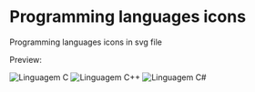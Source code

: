 # Programming languages icons

Programming languages icons in svg file

Preview:
 
![Linguagem C](https://github.com/heltonricardo/programming-language-icons/blob/master/preview/c.png) ![Linguagem C++](https://github.com/heltonricardo/programming-language-icons/blob/master/preview/cpp.png) ![Linguagem C#](https://github.com/heltonricardo/programming-language-icons/blob/master/preview/csharp.png)
